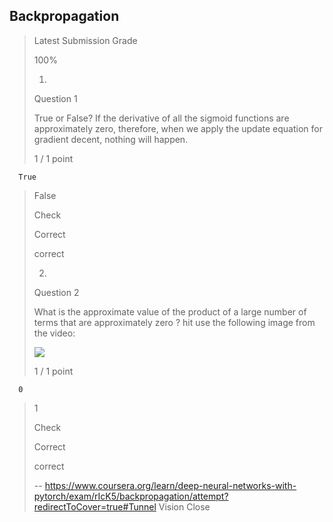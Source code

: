 ## Backpropagation
> 
> Latest Submission Grade
> 
> 100%
> 
> 1.
> 
> Question 1
> 
> True or False? If the derivative of all the sigmoid functions are approximately zero, therefore, when we apply the update equation for gradient decent, nothing will happen.
> 
> 1 / 1 point
> 

      True 
> 
>  False 
> 
> Check
> 
> Correct
> 
> correct
> 
> 2.
> 
> Question 2
> 
> What is the approximate value of the product of a large number of terms that are approximately zero ? hit use the following image from the video:
> 
> ![](https://d3c33hcgiwev3.cloudfront.net/imageAssetProxy.v1/Xj9v9OuZEemuKg4HYO6kCg_eb7bfb7ab97bcd51c76214eacc2c40be_Screen-Shot-2019-10-10-at-4.01.24-PM.png?expiry=1598918400000&hmac=vRPhH3QpqIU3LOEXaScNbjgnsVJzPzXBHm1CQv_zxzw)
> 
> 1 / 1 point
> 

      0 
> 
>  1 
> 
> Check
> 
> Correct
> 
> correct
>
> -- https://www.coursera.org/learn/deep-neural-networks-with-pytorch/exam/rIcK5/backpropagation/attempt?redirectToCover=true#Tunnel Vision Close
